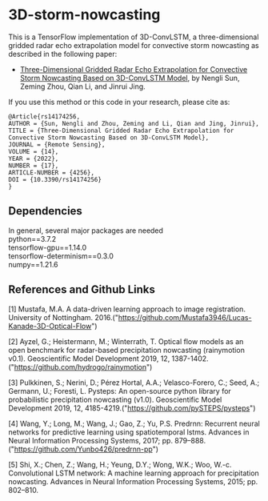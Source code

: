 # 3D-storm-nowcasting
This is a TensorFlow implementation of 3D-ConvLSTM, a three-dimensional gridded radar echo extrapolation model for convective storm nowcasting as described in the following paper:

* [Three-Dimensional Gridded Radar Echo Extrapolation for Convective Storm Nowcasting Based on 3D-ConvLSTM Model](http://https://www.mdpi.com/2072-4292/14/17/4256), by Nengli Sun, Zeming Zhou, Qian Li, and Jinrui Jing.

If you use this method or this code in your research, please cite as:

```
@Article{rs14174256,
AUTHOR = {Sun, Nengli and Zhou, Zeming and Li, Qian and Jing, Jinrui},
TITLE = {Three-Dimensional Gridded Radar Echo Extrapolation for Convective Storm Nowcasting Based on 3D-ConvLSTM Model},
JOURNAL = {Remote Sensing},
VOLUME = {14},
YEAR = {2022},
NUMBER = {17},
ARTICLE-NUMBER = {4256},
DOI = {10.3390/rs14174256}
}
```

## Dependencies
In general, several major packages are needed\
python==3.7.2\
tensorflow-gpu==1.14.0\
tensorflow-determinism==0.3.0\
numpy==1.21.6

## References and Github Links
[1] Mustafa, M.A. A data-driven learning approach to image registration. University of Nottingham. 2016.("https://github.com/Mustafa3946/Lucas-Kanade-3D-Optical-Flow")

[2] Ayzel, G.; Heistermann, M.; Winterrath, T. Optical flow models as an open benchmark for radar-based precipitation nowcasting (rainymotion v0.1). Geoscientific Model Development 2019, 12, 1387-1402.("https://github.com/hydrogo/rainymotion")

[3] Pulkkinen, S.; Nerini, D.; Pérez Hortal, A.A.; Velasco-Forero, C.; Seed, A.; Germann, U.; Foresti, L. Pysteps: An open-source python library for probabilistic precipitation nowcasting (v1.0). Geoscientific Model Development 2019, 12, 4185-4219.("https://github.com/pySTEPS/pysteps")

[4] Wang, Y.; Long, M.; Wang, J.; Gao, Z.; Yu, P.S. Predrnn: Recurrent neural networks for predictive learning using spatiotemporal lstms. Advances in Neural Information Processing Systems, 2017; pp. 879–888.("https://github.com/Yunbo426/predrnn-pp")

[5] Shi, X.; Chen, Z.; Wang, H.; Yeung, D.Y.; Wong, W.K.; Woo, W.-c. Convolutional LSTM network: A machine learning approach for precipitation nowcasting. Advances in Neural Information Processing Systems, 2015; pp. 802–810.
